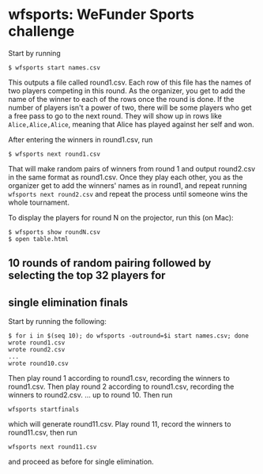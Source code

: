 # wfsports: WeFunder Sports challenge

Start by running
```
$ wfsports start names.csv
```
This outputs a file called round1.csv.
Each row of this file has the names of two players competing in this round.
As the organizer, you get to add the name of the winner to each of the rows
once the round is done. If the number of players isn't a power of two,
there will be some players who get a free pass to go to the next round.
They will show up in rows like `Alice,Alice,Alice`, meaning that Alice
has played against her self and won.

After entering the winners in round1.csv, run
```
$ wfsports next round1.csv
```
That will make random pairs of winners from round 1 and output round2.csv
in the same format as round1.csv.
Once they play each other, you as the organizer get to add the winners'
names as in round1, and repeat running `wfsports next round2.csv` and
repeat the process until someone wins the whole tournament.

To display the players for round N on the projector, run this (on Mac):
```
$ wfsports show roundN.csv
$ open table.html
```

## 10 rounds of random pairing followed by selecting the top 32 players for
## single elimination finals

Start by running the following:
```
$ for i in $(seq 10); do wfsports -outround=$i start names.csv; done
wrote round1.csv
wrote round2.csv
...
wrote round10.csv
```
Then play round 1 according to round1.csv, recording the winners to round1.csv.
Then play round 2 according to round1.csv, recording the winners to round2.csv.
...
up to round 10.
Then run
```
wfsports startfinals
```
which will generate round11.csv. Play round 11, record the winners to round11.csv, then
run
```
wfsports next round11.csv
```
and proceed as before for single elimination.

